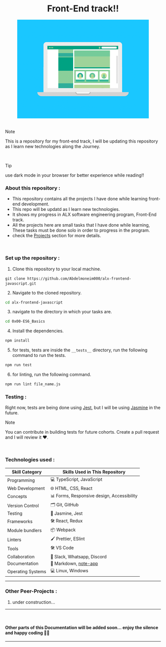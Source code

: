 <h1 align="center">Front-End track!!</h1>

<div align="center">
  <img alt="Pop-up Quiz gif" src="/assets/8.gif">
</div>

<br>

> [!NOTE]
> This is a repository for my front-end track, I will be updating this repository as I learn new technologies along the Journey.
<br>

> [!TIP]
> use dark mode in your browser for better experience while reading!!

<h3>About this repository :</h3>

- This repository contains all the projects I have done while learning front-end development.
- This repo will be updatd as I learn new technologies.
- It shows my progress in ALX software engineering program, Front-End track.
- All the projects here are small tasks that I have done while learning, These tasks must be done solo in order to progress in the program.
- check the [Projects](#projects) section for more details.

<br>
<h3>Set up the repository :</h3>

1. Clone this repository to your local machine.

  ```
  git clone https://github.com/Abdelmoneim000/alx-frontend-javascript.git
  ```
2. Navigate to the cloned repository.

  ```bash
  cd alx-frontend-javascript
  ```
3. navigate to the directory in which your tasks are.

  ```bash
  cd 0x00-ES6_Basics
  ```
4. Install the dependencies.

  ```bash
  npm install
  ```
5. for tests, tests are inside the `__tests__` directory, run the following command to run the tests.

  ```bash
  npm run test
  ```
6. for linting, run the following command.

  ```bash
  npm run lint file_name.js
  ```

<h3>Testing :</h3>
Right now, tests are being done using <a href="https://jestjs.io/">Jest</a>, but I will be using <a href="https://jasmine.github.io/">Jasmine</a> in the future.
<br>

> [!NOTE]
> You can contribute in building tests for future cohorts. Create a pull request and I will review it ❤️.

<br>
<h3>Technologies used :</h3>

<div align="center">
<table>
  <thead>
    <tr>
      <th>Skill Category</th>
      <th>Skills Used in This Repository</th>
    </tr>
  </thead>
  <tbody>
    <tr>
      <td>Programming</td>
      <td>💻 TypeScript, JavaScript</td>
    </tr>
    <tr>
      <td>Web Development</td>
      <td>🌐 HTML, CSS, React</td>
    </tr>
    <tr>
      <td>Concepts</td>
      <td>📊 Forms, Responsive design, Accessibility</td>
    </tr>
    <tr>
      <td>Version Control</td>
      <td>🗂️ Git, GitHub</td>
    </tr>
    <tr>
      <td>Testing</td>
      <td>🧪 Jasmine, Jest</td>
    </tr>
    <tr>
      <td>Frameworks</td>
      <td>🛠️ React, Redux</td>
    </tr>
    <tr>
      <td>Module bundlers</td>
      <td>📦 Webpack</td>
    </tr>
    <tr>
      <td>Linters</td>
      <td>🖌️ Prettier, ESlint</td>
    </tr>
    <tr>
      <td>Tools</td>
      <td>🛠️ VS Code</td>
    </tr>
    <tr>
      <td>Collaboration</td>
      <td>💬 Slack, Whatsapp, Discord</td>
    </tr>
    <tr>
      <td>Documentation</td>
      <td>📝 Markdown, <a href="https://github.com/Abdelmoneim000/note-app">note-app</a></td>
    </tr>
    <tr>
      <td>Operating Systems</td>
      <td>💻 Linux, Windows</td>
    </tr>
  </tbody>
</table>
</div>

---

### Other Peer-Projects :

1. under construction...

---
<br>

#### Other parts of this Documentation will be added soon... enjoy the silence and happy coding 🚀😄
---